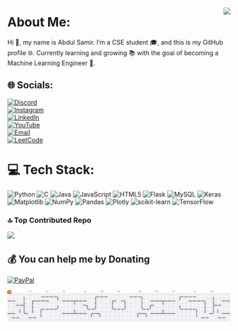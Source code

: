 

###

<img align="right" height="150" src="https://media1.tenor.com/m/zn8iyusePtgAAAAC/joy.gif" />

###
# About Me:
Hi 👋, my name is Abdul Samir. I’m a CSE student 🎓, and this is my GitHub profile 🌐. Currently learning and growing 📚 with the goal of becoming a Machine Learning Engineer 🤖.
## 🌐 Socials:
[![Discord](https://img.shields.io/badge/Discord-%237289DA.svg?logo=discord&logoColor=white)](https://discord.com/users/nyx_samir)  
[![Instagram](https://img.shields.io/badge/Instagram-%23E4405F.svg?logo=Instagram&logoColor=white)](https://www.instagram.com/e.v.i.l.k.i.l.l.e.r/)  
[![LinkedIn](https://img.shields.io/badge/LinkedIn-%230077B5.svg?logo=linkedin&logoColor=white)](https://www.linkedin.com/in/abdul-samir-657703286/)  
[![YouTube](https://img.shields.io/badge/YouTube-%23FF0000.svg?logo=YouTube&logoColor=white)](https://www.youtube.com/@Syntax-Coderz)  
[![Email](https://img.shields.io/badge/Email-D14836?logo=gmail&logoColor=white)](mailto:evilkiller0313@gmail.com)  
[![LeetCode](https://img.shields.io/badge/LeetCode-%23FFA116.svg?logo=leetcode&logoColor=white)](https://leetcode.com/u/Abdul_Samir/)

# 💻 Tech Stack:
![Python](https://img.shields.io/badge/python-%2314354C.svg?style=for-the-badge&logo=python&logoColor=white)
![C](https://img.shields.io/badge/c-%2300599C.svg?style=for-the-badge&logo=c&logoColor=white)
![Java](https://img.shields.io/badge/java-%23ED8B00.svg?style=for-the-badge&logo=openjdk&logoColor=white)
![JavaScript](https://img.shields.io/badge/javascript-%23323330.svg?style=for-the-badge&logo=javascript&logoColor=%23F7DF1E)
![HTML5](https://img.shields.io/badge/html5-%23E34F26.svg?style=for-the-badge&logo=html5&logoColor=white)
![Flask](https://img.shields.io/badge/flask-%23000.svg?style=for-the-badge&logo=flask&logoColor=white)
![MySQL](https://img.shields.io/badge/mysql-4479A1.svg?style=for-the-badge&logo=mysql&logoColor=white)
![Keras](https://img.shields.io/badge/Keras-%23D00000.svg?style=for-the-badge&logo=Keras&logoColor=white)
![Matplotlib](https://img.shields.io/badge/Matplotlib-%23ffffff.svg?style=for-the-badge&logo=Matplotlib&logoColor=black)
![NumPy](https://img.shields.io/badge/numpy-%23013243.svg?style=for-the-badge&logo=numpy&logoColor=white)
![Pandas](https://img.shields.io/badge/pandas-%23150458.svg?style=for-the-badge&logo=pandas&logoColor=white)
![Plotly](https://img.shields.io/badge/Plotly-%233F4F75.svg?style=for-the-badge&logo=plotly&logoColor=white)
![scikit-learn](https://img.shields.io/badge/scikit--learn-%23F7931E.svg?style=for-the-badge&logo=scikit-learn&logoColor=white)
![TensorFlow](https://img.shields.io/badge/TensorFlow-%23FF6F00.svg?style=for-the-badge&logo=TensorFlow&logoColor=white)


### 🔝 Top Contributed Repo
![](https://github-contributor-stats.vercel.app/api?username=NYX-Samir&limit=5&theme=dark&combine_all_yearly_contributions=true)

  ## 💰 You can help me by Donating
  [![PayPal](https://img.shields.io/badge/PayPal-00457C?style=for-the-badge&logo=paypal&logoColor=white)](https://paypal.me/https://paypal.me/evil0313) 

<picture>
  <source media="(prefers-color-scheme: dark)" srcset="https://raw.githubusercontent.com/NYX-Samir/NYX-Samir/output/pacman-contribution-graph-dark.svg">
  <source media="(prefers-color-scheme: light)" srcset="https://raw.githubusercontent.com/NYX-Samir/NYX-Samir/output/pacman-contribution-graph.svg">
  <img alt="pacman contribution graph" src="https://raw.githubusercontent.com/NYX-Samir/NYX-Samir/output/pacman-contribution-graph.svg">
</picture>
  
<!-- Proudly created with GPRM ( https://gprm.itsvg.in ) -->
